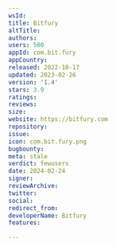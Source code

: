 ```yaml
---
wsId: 
title: Bitfury
altTitle: 
authors: 
users: 500
appId: com.bit.fury
appCountry: 
released: 2022-10-17
updated: 2023-02-26
version: '1.4'
stars: 3.9
ratings: 
reviews: 
size: 
website: https://bitfury.com
repository: 
issue: 
icon: com.bit.fury.png
bugbounty: 
meta: stale
verdict: fewusers
date: 2024-02-24
signer: 
reviewArchive: 
twitter: 
social: 
redirect_from: 
developerName: Bitfury
features: 

---
```


